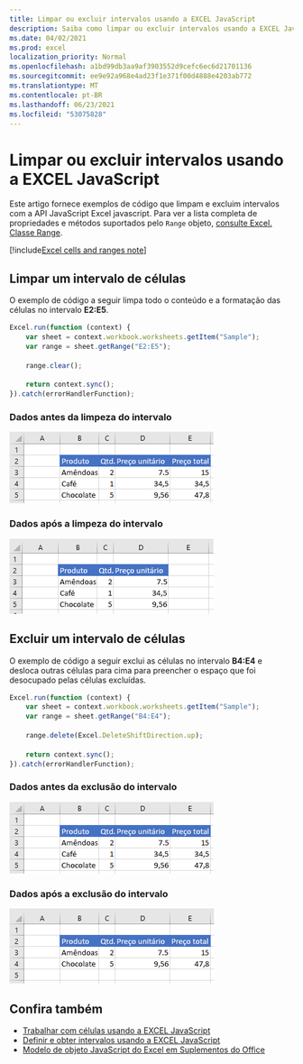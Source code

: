 ```yaml
---
title: Limpar ou excluir intervalos usando a EXCEL JavaScript
description: Saiba como limpar ou excluir intervalos usando a EXCEL JavaScript.
ms.date: 04/02/2021
ms.prod: excel
localization_priority: Normal
ms.openlocfilehash: a1bd99db3aa9af3903552d9cefc6ec6d21701136
ms.sourcegitcommit: ee9e92a968e4ad23f1e371f00d4888e4203ab772
ms.translationtype: MT
ms.contentlocale: pt-BR
ms.lasthandoff: 06/23/2021
ms.locfileid: "53075828"
---
```

# <a name="clear-or-delete-ranges-using-the-excel-javascript-api"></a>Limpar ou excluir intervalos usando a EXCEL JavaScript

Este artigo fornece exemplos de código que limpam e excluim intervalos com a API JavaScript Excel javascript. Para ver a lista completa de propriedades e métodos suportados pelo `Range` objeto, [consulte Excel. Classe Range](/javascript/api/excel/excel.range).

[!include[Excel cells and ranges note](../includes/note-excel-cells-and-ranges.md)]

## <a name="clear-a-range-of-cells"></a>Limpar um intervalo de células

O exemplo de código a seguir limpa todo o conteúdo e a formatação das células no intervalo **E2:E5**.  

```js
Excel.run(function (context) {
    var sheet = context.workbook.worksheets.getItem("Sample");
    var range = sheet.getRange("E2:E5");

    range.clear();

    return context.sync();
}).catch(errorHandlerFunction);
```

### <a name="data-before-range-is-cleared"></a>Dados antes da limpeza do intervalo

![Dados em Excel antes que o intervalo seja limpo.](../images/excel-ranges-start.png)

### <a name="data-after-range-is-cleared"></a>Dados após a limpeza do intervalo

![Os dados Excel depois que o intervalo for limpo.](../images/excel-ranges-after-clear.png)

## <a name="delete-a-range-of-cells"></a>Excluir um intervalo de células

O exemplo de código a seguir exclui as células no intervalo **B4:E4** e desloca outras células para cima para preencher o espaço que foi desocupado pelas células excluídas.

```js
Excel.run(function (context) {
    var sheet = context.workbook.worksheets.getItem("Sample");
    var range = sheet.getRange("B4:E4");

    range.delete(Excel.DeleteShiftDirection.up);

    return context.sync();
}).catch(errorHandlerFunction);
```

### <a name="data-before-range-is-deleted"></a>Dados antes da exclusão do intervalo

![Dados em Excel antes que o intervalo seja excluído.](../images/excel-ranges-start.png)

### <a name="data-after-range-is-deleted"></a>Dados após a exclusão do intervalo

![Dados no Excel após o intervalo ser excluído.](../images/excel-ranges-after-delete.png)


## <a name="see-also"></a>Confira também

- [Trabalhar com células usando a EXCEL JavaScript](excel-add-ins-cells.md)
- [Definir e obter intervalos usando a EXCEL JavaScript](excel-add-ins-ranges-set-get.md)
- [Modelo de objeto JavaScript do Excel em Suplementos do Office](excel-add-ins-core-concepts.md)
